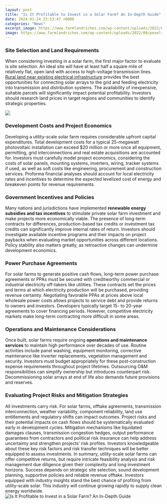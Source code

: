 ```yaml
---
layout: post
title: "Is It Profitable to Invest in a Solar Farm? An In-Depth Guide"
date: 2024-01-24 23:53:47 +0000
categories: "News"
excerpt_image: https://www.farmlandriches.com/wp-content/uploads/2022/08/pexels-kelly-4320473-1-1024x575.jpg
image: https://www.farmlandriches.com/wp-content/uploads/2022/08/pexels-kelly-4320473-1-1024x575.jpg
---
```


### Site Selection and Land Requirements
When considering investing in a solar farm, the first major factor to evaluate is site selection. An ideal site will have at least half a square mile of relatively flat, open land with access to high-voltage transmission lines. [Rural land near existing electrical infrastructure](https://store.fi.io.vn/collection/ackermann) provides the best opportunities for connecting solar arrays to the grid and feeding electricity into transmission and distribution systems. The availability of inexpensive, suitable parcels will significantly impact potential profitability. Investors should research land prices in target regions and communities to identify strategic properties.

![](https://emozzy.com/wp-content/uploads/2021/02/How-to-Invest-in-Solar-Energy-by-Top-7-Profitable-Ways-1-1920x1080.jpg)
### Development Costs and Project Economics 
Developing a utility-scale solar farm requires considerable upfront capital expenditures. Total development costs for a typical 25-megawatt photovoltaic installation can exceed $20 million or more once all equipment, permitting, grid interconnections and real estate acquisitions are accounted for. Investors must carefully model project economics, considering the costs of solar panels, mounting systems, inverters, wiring, tracker systems if used, as well as soft costs like engineering, procurement and construction services. Proforma financial analyses should account for local electricity rates and incentives to determine the expected levelized cost of energy and breakeven points for revenue requirements.
### Government Incentives and Policies
Many nations and jurisdictions have implemented **renewable energy subsidies and tax incentives** to stimulate private solar farm investment and make projects more economically viable. The presence of long-term contracts for differences, production-based tax credits or investment tax credits can significantly improve internal rates of return. Investors should investigate available incentive programs and their impacts on project paybacks when evaluating market opportunities across different locations. Policy stability also matters greatly, as retroactive changes can undermine development economics. 
### Power Purchase Agreements 
For solar farms to generate positive cash flows, long-term power purchase agreements or PPAs must be secured with creditworthy commercial or industrial electricity off-takers like utilities. These contracts set the prices and terms at which electricity production will be purchased, providing revenue certainty. Negotiating favorable PPAs at prices above local wholesale power costs allows projects to service debt and provide returns to owners and investors. Developers typically target 15- to 20-year agreements to cover financing periods. However, competitive electricity markets make long-term contracting more difficult in some areas.
### Operations and Maintenance Considerations
Once built, solar farms require ongoing **operations and maintenance services** to maintain high performance over decades of use. Routine activities include panel washing, equipment monitoring, corrective maintenance like inverter replacements, vegetation management and security. Investors must budget appropriately for these post-construction expense requirements throughout project lifetimes. Outsourcing O&M responsibilities can simplify ownership but introduces counterpart risk. Decommissioning solar arrays at end of life also demands future provisions and reserves.
### Evaluating Project Risks and Mitigation Strategies
All investments carry risk. For solar farms, offtake agreements, transmission interconnection, weather variability, component reliability, land use entitlements and regulatory shifts can impact outcomes. Project risks and their potential impacts on cash flows should be systematically evaluated early in development cycles. Mitigation mechanisms like liquidated damages clauses, transmission congestion hedges, output performance guarantees from contractors and political risk insurance can help address uncertainty and strengthen projects’ risk profiles. Investors knowledgeable about these key risk factors and risk transfer techniques will be better equipped to assess investments.
In summary, utility-scale solar farms can offer competitive returns, but require intricate feasibility analysis and risk management due diligence given their complexity and long investment horizons. Success depends on strategic site selection, sound development planning, supportive policies and reliable revenue offtake. Investors equipped with industry insights stand the best chance of profiting from utility-scale solar. This industry will continue growing rapidly to supply clean energy worldwide.
![Is It Profitable to Invest in a Solar Farm? An In-Depth Guide](https://www.farmlandriches.com/wp-content/uploads/2022/08/pexels-kelly-4320473-1-1024x575.jpg)